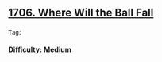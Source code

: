 ## [1706. Where Will the Ball Fall](https://leetcode.com/problems/where-will-the-ball-fall/)

```Tag```:

#### Difficulty: Medium


